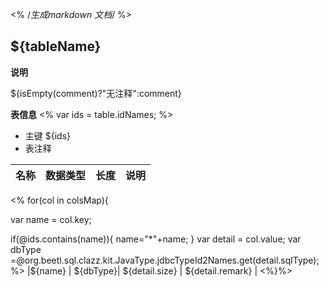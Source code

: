 <%
/*生成markdown 文档*/
%>
## ${tableName}

**说明**

   ${isEmpty(comment)?"无注释":comment}

**表信息**
<%
var ids = table.idNames;
%>
* 主键 ${ids}
* 表注释

| 名称 | 数据类型 | 长度  |  说明 |
| :--: | :--- | :------: |  :----: |
<% for(col in colsMap){ 

var name = col.key;

if(@ids.contains(name)){
    name="*"+name;
}
var detail = col.value;
var dbType =@org.beetl.sql.clazz.kit.JavaType.jdbcTypeId2Names.get(detail.sqlType);
%>
|${name} | ${dbType}| ${detail.size} |    ${detail.remark} |
<%}%>



